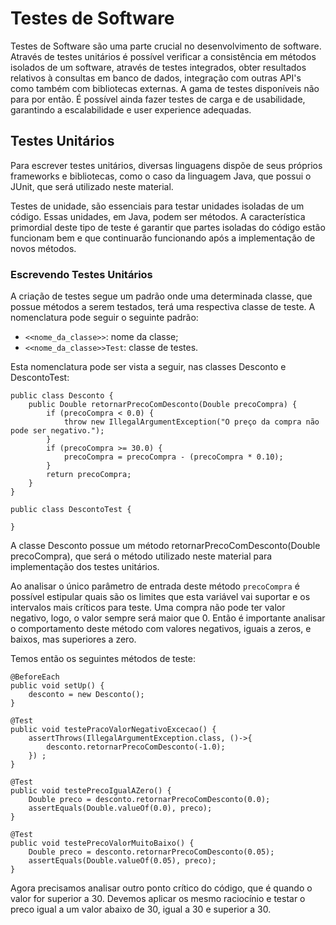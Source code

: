 # Testes de Software

Testes de Software são uma parte crucial no desenvolvimento de software. Através de testes unitários é possível verificar a consistência em métodos isolados de um software, através de testes integrados, obter resultados relativos à consultas em banco de dados, integração com outras API's como também com bibliotecas externas.
A gama de testes disponíveis não para por então. É possível ainda fazer testes de carga e de usabilidade, garantindo a escalabilidade e user experience adequadas.

## Testes Unitários
Para escrever testes unitários, diversas linguagens dispõe de seus próprios frameworks e bibliotecas, como o caso da linguagem Java, que possui o JUnit, que será utilizado neste material.

Testes de unidade, são essenciais para testar unidades isoladas de um código. Essas unidades, em Java, podem ser métodos. A característica primordial deste tipo de teste é garantir que partes isoladas do código estão funcionam bem e que continuarão funcionando após a implementação de novos métodos.

### Escrevendo Testes Unitários

A criação de testes segue um padrão onde uma determinada classe, que possue métodos a serem testados, terá uma respectiva classe de teste. A nomenclatura pode seguir o seguinte padrão:
* ``` <<nome_da_classe>> ```: nome da classe; 
* ```<<nome_da_classe>>Test```: classe de testes.

Esta nomenclatura pode ser vista a seguir, nas classes Desconto e DescontoTest:
```
public class Desconto {
	public Double retornarPrecoComDesconto(Double precoCompra) {
		if (precoCompra < 0.0) {
			throw new IllegalArgumentException("O preço da compra não pode ser negativo.");
		}
		if (precoCompra >= 30.0) {
			precoCompra = precoCompra - (precoCompra * 0.10);
		}
		return precoCompra;
	}
}
```

```
public class DescontoTest {
	
}
```

A classe Desconto possue um método retornarPrecoComDesconto(Double precoCompra), que será o método utilizado neste material para implementação dos testes unitários.

Ao analisar o único parâmetro de entrada deste método ```precoCompra``` é possível estipular quais são os limites que esta variável vai suportar e os intervalos mais críticos para teste. Uma compra não pode ter valor negativo, logo, o valor sempre será maior que 0. Então é importante analisar o comportamento deste método com valores negativos, iguais a zeros, e baixos, mas superiores a zero.


Temos então os seguintes métodos de teste:

	@BeforeEach
	public void setUp() {
		desconto = new Desconto();
	}
	
	@Test
	public void testePracoValorNegativoExcecao() {
	    assertThrows(IllegalArgumentException.class, ()->{
	    	desconto.retornarPrecoComDesconto(-1.0);
	    }) ;
	}
	
	@Test
	public void testePrecoIgualAZero() {
		Double preco = desconto.retornarPrecoComDesconto(0.0);
		assertEquals(Double.valueOf(0.0), preco);
	}
	
	@Test
	public void testePrecoValorMuitoBaixo() {
		Double preco = desconto.retornarPrecoComDesconto(0.05);
		assertEquals(Double.valueOf(0.05), preco);
	}

Agora precisamos analisar outro ponto crítico do código, que é quando o valor for superior a 30. Devemos aplicar os mesmo raciocínio e testar o preco igual a um valor abaixo de 30, igual a 30 e superior a 30.
